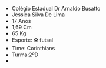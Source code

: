 * Colégio Estadual Dr Arnaldo Busatto
* Jessica Silva De Lima
* 17 Anos 
* 1,69 Cm
* 65 Kg
* Esporte: ⚽ futsal
* Time: Corinthians
* Turma:2ºD
*
